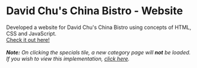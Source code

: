# David Chu's China Bistro - Website
Developed a website for David Chu's China Bistro using concepts of HTML, CSS and JavaScript.<br>
<a href="https://rashmiv99.github.io/David-Chu-China-Bistro-Website/">Check it out here!</a><br><br>
<i><b>Note:</b> On clicking the specials tile, a new category page will <b>not</b> be loaded.<br>
  If you wish to view this implementation, <a href="https://rashmiv99.github.io/Web-Development-JHU/module5-solution/">click here</a>.<br>
